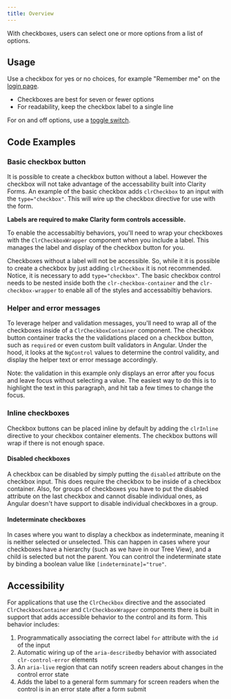 ```yaml
---
title: Overview
---
```


With checkboxes, users can select one or more options from a list of options.

## Usage

Use a checkbox for yes or no choices, for example "Remember me" on the [login page](./login).

- Checkboxes are best for seven or fewer options
- For readability, keep the checkbox label to a single line

For on and off options, use a [toggle switch](./toggles).

<!-- [//]: # Types -->

<!-- [//]: # Anatomy -->

<!-- [//]: # Behavior -->

<!-- [//]: # Placement - Checkboxes are often use in forms see: vertical, horizontal and compact form elements. -->

<!-- [//]: # Content -->

## Code Examples

### Basic checkbox button

It is possible to create a checkbox button without a label. However the checkbox will not take advantage of the accessability built into Clarity Forms. An example of the basic checkbox adds `clrCheckbox` to an input with the `type="checkbox"`. This will wire up the checkbox directive for use with the form.

**Labels are required to make Clarity form controls accessible.**

To enable the accessabiltiy behaviors, you'll need to wrap your checkboxes with the `ClrCheckboxWrapper` component when you include a label. This manages the label and display of the checkbox button for you.

Checkboxes without a label will not be accessible. So, while it it is possible to create a checkbox by just adding `clrCheckbox` it is not recommended. Notice, it is necessary to add `type="checkbox"`. The basic checkbox control needs to be nested inside both the `clr-checkbox-container` and the `clr-checkbox-wrapper` to enable all of the styles and accessabiltiy behaviors.

<doc-demo src="/demos/checkbox/basic-ng.html" demo="/demos/checkbox/basic-css.html" />

### Helper and error messages

To leverage helper and validation messages, you'll need to wrap all of the checkboxes inside of a `ClrCheckboxContainer` component. The checkbox button container tracks the the validations placed on a checkbox button, such as `required` or even custom built validators in Angular. Under the hood, it looks at the `NgControl` values to determine the control validity, and display the helper text or error message accordingly.

Note: the validation in this example only displays an error after you focus and leave focus without selecting a value. The easiest way to do this is to highlight the text in this paragraph, and hit tab a few times to change the focus.

<doc-demo src="/demos/checkbox/helper-ng.html" demo="/demos/checkbox/helper-css.html" />

### Inline checkboxes

Checkbox buttons can be placed inline by default by adding the `clrInline` directive to your checkbox container elements. The checkbox buttons will wrap if there is not enough space.

<doc-demo src="/demos/checkbox/inline-ng.html" demo="/demos/checkbox/inline-css.html" />

#### Disabled checkboxes

A checkbox can be disabled by simply putting the `disabled` attribute on the checkbox input. This does require the checkbox to be inside of a checkbox container. Also, for groups of checkboxes you have to put the disabled attribute on the last checkbox and cannot disable individual ones, as Angular doesn't have support to disable individual checkboxes in a group.

<doc-demo src="/demos/checkbox/disabled-ng.html" demo="/demos/checkbox/disabled-css.html" />

#### Indeterminate checkboxes

In cases where you want to display a checkbox as indeterminate, meaning it is neither selected or unselected. This can happen in cases where your checkboxes have a hierarchy (such as we have in our Tree View), and a child is selected but not the parent. You can control the indeterminate state by binding a boolean value like `[indeterminate]="true"`.

<doc-demo src="/demos/checkbox/indeterminate-ng.html" demo="/demos/checkbox/indeterminate-css.html" />

## Accessibility

For applications that use the `ClrCheckbox` directive and the associated `ClrCheckboxContainer` and `ClrCheckboxWrapper` components there is built in support that adds accessible behavior to the control and its form. This behavior includes:

1.  Programmatically associating the correct label `for` attribute with the `id` of the input
2.  Automatic wiring up of the `aria-describedby` behavior with associated `clr-control-error` elements
3.  An `aria-live` region that can notify screen readers about changes in the control error state
4.  Adds the label to a general form summary for screen readers when the control is in an error state after a form submit
